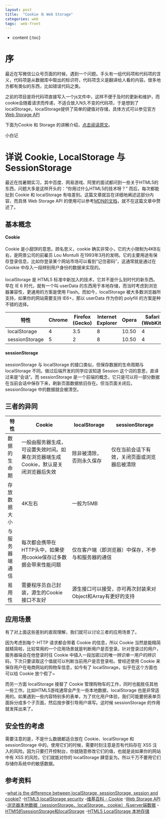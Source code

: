 ```yaml
---
layout: post
title:  "Cookie 与 Web Storage"
categories: web
tags:  web-front
---
```


* content
{:toc}

# 序

最近在写微信公众号页面的时候，遇到一个问题。手头有一组代码项和代码项的含义，代码项是从数据库中取出的标识符，代码项含义是翻译给人看的内容。很多地方都有类似的东西，比如错误代码之类。
<!--more-->


之前的项目是将代码项直接写入一个js文件中，这样不便于及时的更新和维护，而cookie会随着请求而传递，不适合放入N久不变的代码项，于是想到了localStorage，localStorage提供了简单的键值对存储，具体方式可以参见官方[Web Storage API](https://developer.mozilla.org/en-US/docs/Web/API/Web_Storage_API/Using_the_Web_Storage_API)

下面为Cookie 和 Storage 的讲解介绍，[点击阅读原文](http://jerryzou.com/posts/cookie-and-web-storage/)。

小白记

# 详说 Cookie, LocalStorage 与 SessionStorage

  <p>最近在找暑期实习，其中百度、网易游戏、阿里的面试都问到一些关于HTML5的东西，问题大多是这样开头的：“你用过什么HTML5的技术呀？” 而后，每次都能扯到 Cookie 和 localStorage 有啥差别。这篇文章就旨在详细地阐述这部分内容，而具体 Web Storage API 的使用可以参考<a href="https://developer.mozilla.org/en-US/docs/Web/API/Web_Storage_API/Using_the_Web_Storage_API">MDN的文档</a>，就不在这篇文章中赘述了。</p>

## 基本概念

#### Cookie

Cookie 是小甜饼的意思。顾名思义，cookie 确实非常小，它的大小限制为4KB左右，是网景公司的前雇员 Lou Montulli 在1993年3月的发明。它的主要用途有保存登录信息，比如你登录某个网站市场可以看到“记住密码”，这通常就是通过在 Cookie 中存入一段辨别用户身份的数据来实现的。

####

localStorage 是 HTML5 标准中新加入的技术，它并不是什么划时代的新东西。早在 IE 6 时代，就有一个叫 userData 的东西用于本地存储，而当时考虑到浏览器兼容性，更通用的方案是使用 Flash。而如今，localStorage 被大多数浏览器所支持，如果你的网站需要支持 IE6+，那以 userData 作为你的 polyfill 的方案是种不错的选择。

<table>
  <thead>
    <tr>
      <th>特性</th>
      <th>Chrome</th>
      <th>Firefox (Gecko)</th>
      <th>Internet Explorer</th>
      <th>Opera</th>
      <th>Safari (WebKit)</th>
    </tr>
  </thead>
  <tbody>
    <tr>
      <td>localStorage</td>
      <td>4</td>
      <td>3.5</td>
      <td>8</td>
      <td>10.50</td>
      <td>4</td>
    </tr>
    <tr>
      <td>sessionStorage</td>
      <td>5</td>
      <td>2</td>
      <td>8</td>
      <td>10.50</td>
      <td>4</td>
    </tr>
  </tbody>
</table>

#### sessionStorage

sessionStorage 与 localStorage 的接口类似，但保存数据的生命周期与 localStorage 不同。做过后端开发的同学应该知道 Session 这个词的意思，直译过来是“会话”。而 sessionStorage 是一个前端的概念，它只是可以将一部分数据在当前会话中保存下来，刷新页面数据依旧存在。但当页面关闭后，sessionStorage 中的数据就会被清空。

## 三者的异同

<table>
	<thead>
		<tr>
			<th>特性</th>
			<th>Cookie</th>
			<th>localStorage</th>
			<th>sessionStorage</th>
		</tr>
	</thead>
	<tbody>
		<tr>
			<td>数据的生命期</td>
			<td>一般由服务器生成，可设置失效时间。如果在浏览器端生成Cookie，默认是关闭浏览器后失效</td>
			<td>除非被清除，否则永久保存</td>
			<td>仅在当前会话下有效，关闭页面或浏览器后被清除</td>
		</tr>
		<tr>
			<td>存放数据大小</td>
			<td>4K左右</td>
			<td colspan="2">一般为5MB</td>
		</tr>
		<tr>
			<td>与服务器端通信</td>
			<td>每次都会携带在HTTP头中，如果使用cookie保存过多数据会带来性能问题</td>
			<td colspan="2">仅在客户端（即浏览器）中保存，不参与和服务器的通信</td>
		</tr>
		<tr>
			<td>易用性</td>
			<td>需要程序员自己封装，源生的Cookie接口不友好</td>
			<td colspan="2">源生接口可以接受，亦可再次封装来对Object和Array有更好的支持</td>
		</tr>
	</tbody>
</table>

## 应用场景

有了对上面这些差别的直观理解，我们就可以讨论三者的应用场景了。

因为考虑到每个 HTTP 请求都会带着 Cookie 的信息，所以 Cookie 当然是能精简就精简啦，比较常用的一个应用场景就是判断用户是否登录。针对登录过的用户，服务器端会在他登录时往 Cookie 中插入一段加密过的唯一辨识单一用户的辨识码，下次只要读取这个值就可以判断当前用户是否登录啦。曾经还使用 Cookie 来保存用户在电商网站的购物车信息，如今有了 localStorage，似乎在这个方面也可以给 Cookie 放个假了~

而另一方面 localStorage 接替了 Cookie 管理购物车的工作，同时也能胜任其他一些工作。比如HTML5游戏通常会产生一些本地数据，localStorage 也是非常适用的。如果遇到一些内容特别多的表单，为了优化用户体验，我们可能要把表单页面拆分成多个子页面，然后按步骤引导用户填写。这时候 sessionStorage 的作用就发挥出来了。

## 安全性的考虑

需要注意的是，不是什么数据都适合放在 Cookie、localStorage 和 sessionStorage 中的。使用它们的时候，需要时刻注意是否有代码存在 XSS 注入的风险。因为只要打开控制台，你就随意修改它们的值，也就是说如果你的网站中有 XSS 的风险，它们就能对你的 localStorage 肆意妄为。所以千万不要用它们存储你系统中的敏感数据。

## 参考资料

-[what is the difference between localStorage, sessionStorage, session and cookie?](http://stackoverflow.com/questions/19867599/what-is-the-difference-between-localstorage-sessionstorage-session-and-cookie)
-[HTML5 localStorage security](http://stackoverflow.com/questions/3718349/html5-localstorage-security)
-[维基百科 - Cookie](http://zh.wikipedia.org/wiki/Cookie)
-[Web Storage API](https://developer.mozilla.org/en-US/docs/Web/API/Web_Storage_API)
-[浏览器本地数据（sessionStorage、localStorage、cookie）与server端数据](http://han.guokai.blog.163.com/blog/static/13671827120112694851799/)
-[HTMl5的sessionStorage和localStorage](http://www.cnblogs.com/yuzhongwusan/archive/2011/12/19/2293347.html)
-[HTML5 LocalStorage 本地存储](http://www.cnblogs.com/xiaowei0705/archive/2011/04/19/2021372.html)
